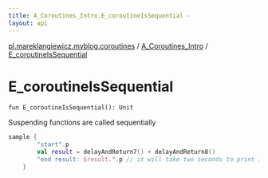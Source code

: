 ```yaml
---
title: A_Coroutines_Intro.E_coroutineIsSequential - 
layout: api
---
```


<div class='api-docs-breadcrumbs'><a href="../index.html">pl.mareklangiewicz.myblog.coroutines</a> / <a href="index.html">A_Coroutines_Intro</a> / <a href=".">E_coroutineIsSequential</a></div>

# E_coroutineIsSequential

<div class="signature"><code><span class="keyword">fun </span><span class="identifier">E_coroutineIsSequential</span><span class="symbol">(</span><span class="symbol">)</span><span class="symbol">: </span><span class="identifier">Unit</span></code></div>

Suspending functions are called sequentially

``` kotlin
sample {
        "start".p
        val result = delayAndReturn7() + delayAndReturn8()
        "end result: $result.".p // it will take two seconds to print it
    }
```


